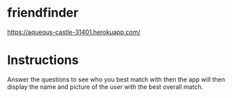 # friendfinder
https://aqueous-castle-31401.herokuapp.com/

# Instructions
Answer the questions to see who you best match with then the app will then display the name and picture of the user with the best overall match.
